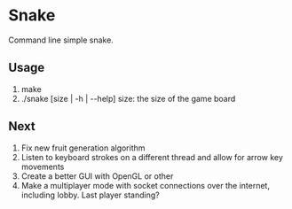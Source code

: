 # Snake

Command line simple snake.

## Usage
1. make
2. ./snake [size | -h | --help]
    size: the size of the game board

## Next
1. Fix new fruit generation algorithm
2. Listen to keyboard strokes on a different thread and allow for arrow key movements
3. Create a better GUI with OpenGL or other
4. Make a multiplayer mode with socket connections over the internet, including lobby. Last player standing?
